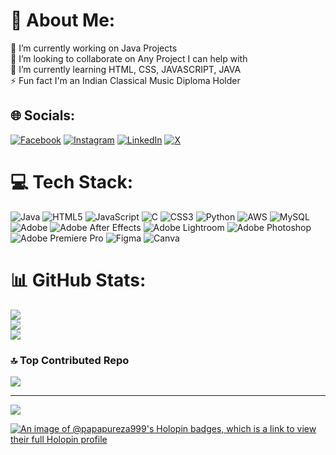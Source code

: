 # 💫 About Me:
🔭 I’m currently working on Java Projects<br>👯 I’m looking to collaborate on Any Project I can help with<br>🌱 I’m currently learning HTML, CSS, JAVASCRIPT, JAVA<br>⚡ Fun fact I'm an Indian Classical Music Diploma Holder


## 🌐 Socials:
[![Facebook](https://img.shields.io/badge/Facebook-%231877F2.svg?logo=Facebook&logoColor=white)](https://facebook.com/https://www.facebook.com/pranjal.karn.1232/) [![Instagram](https://img.shields.io/badge/Instagram-%23E4405F.svg?logo=Instagram&logoColor=white)](https://instagram.com/papapureza) [![LinkedIn](https://img.shields.io/badge/LinkedIn-%230077B5.svg?logo=linkedin&logoColor=white)](https://linkedin.com/in/https://www.linkedin.com/in/pranjal-b67246207/) [![X](https://img.shields.io/badge/X-black.svg?logo=X&logoColor=white)](https://x.com/PapaPureza) 

# 💻 Tech Stack:
![Java](https://img.shields.io/badge/java-%23ED8B00.svg?style=plastic&logo=openjdk&logoColor=white) ![HTML5](https://img.shields.io/badge/html5-%23E34F26.svg?style=plastic&logo=html5&logoColor=white) ![JavaScript](https://img.shields.io/badge/javascript-%23323330.svg?style=plastic&logo=javascript&logoColor=%23F7DF1E) ![C](https://img.shields.io/badge/c-%2300599C.svg?style=plastic&logo=c&logoColor=white) ![CSS3](https://img.shields.io/badge/css3-%231572B6.svg?style=plastic&logo=css3&logoColor=white) ![Python](https://img.shields.io/badge/python-3670A0?style=plastic&logo=python&logoColor=ffdd54) ![AWS](https://img.shields.io/badge/AWS-%23FF9900.svg?style=plastic&logo=amazon-aws&logoColor=white) ![MySQL](https://img.shields.io/badge/mysql-4479A1.svg?style=plastic&logo=mysql&logoColor=white) ![Adobe](https://img.shields.io/badge/adobe-%23FF0000.svg?style=plastic&logo=adobe&logoColor=white) ![Adobe After Effects](https://img.shields.io/badge/Adobe%20After%20Effects-9999FF.svg?style=plastic&logo=Adobe%20After%20Effects&logoColor=white) ![Adobe Lightroom](https://img.shields.io/badge/Adobe%20Lightroom-31A8FF.svg?style=plastic&logo=Adobe%20Lightroom&logoColor=white) ![Adobe Photoshop](https://img.shields.io/badge/adobe%20photoshop-%2331A8FF.svg?style=plastic&logo=adobe%20photoshop&logoColor=white) ![Adobe Premiere Pro](https://img.shields.io/badge/Adobe%20Premiere%20Pro-9999FF.svg?style=plastic&logo=Adobe%20Premiere%20Pro&logoColor=white) ![Figma](https://img.shields.io/badge/figma-%23F24E1E.svg?style=plastic&logo=figma&logoColor=white) ![Canva](https://img.shields.io/badge/Canva-%2300C4CC.svg?style=plastic&logo=Canva&logoColor=white)
# 📊 GitHub Stats:
![](https://github-readme-stats.vercel.app/api?username=PapaPureza999&theme=dark&hide_border=false&include_all_commits=false&count_private=false)<br/>
![](https://github-readme-streak-stats.herokuapp.com/?user=PapaPureza999&theme=dark&hide_border=false)<br/>
![](https://github-readme-stats.vercel.app/api/top-langs/?username=PapaPureza999&theme=dark&hide_border=false&include_all_commits=false&count_private=false&layout=compact)

### 🔝 Top Contributed Repo
![](https://github-contributor-stats.vercel.app/api?username=PapaPureza999&limit=5&theme=dark&combine_all_yearly_contributions=true)

---
[![](https://visitcount.itsvg.in/api?id=PapaPureza999&icon=0&color=0)](https://visitcount.itsvg.in)

<!-- Proudly created with GPRM ( https://gprm.itsvg.in ) -->
[![An image of @papapureza999's Holopin badges, which is a link to view their full Holopin profile](https://holopin.me/papapureza999)](https://holopin.io/@papapureza999)

<div data-iframe-width="150" data-iframe-height="270" data-share-badge-id="7a621673-3d94-4959-80d3-406d334ee1b6" data-share-badge-host="https://www.credly.com"></div><script type="text/javascript" async src="//cdn.credly.com/assets/utilities/embed.js"></script>
